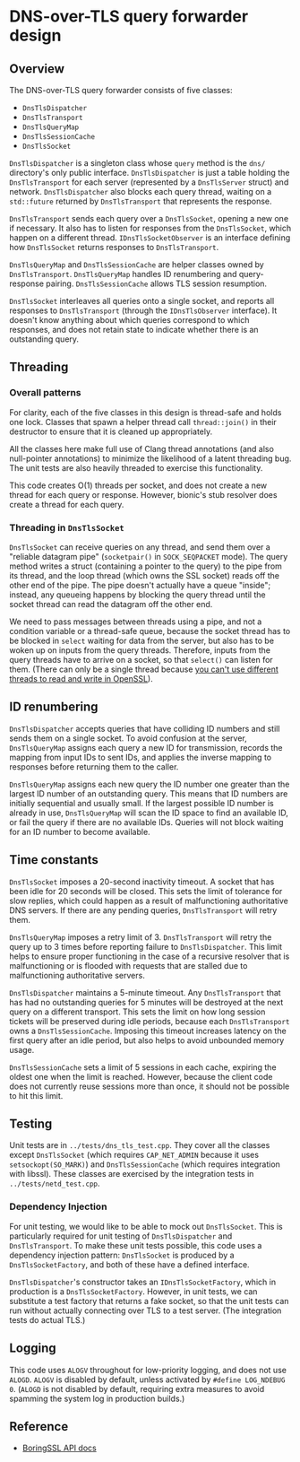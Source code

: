 # DNS-over-TLS query forwarder design

## Overview

The DNS-over-TLS query forwarder consists of five classes:
 * `DnsTlsDispatcher`
 * `DnsTlsTransport`
 * `DnsTlsQueryMap`
 * `DnsTlsSessionCache`
 * `DnsTlsSocket`

`DnsTlsDispatcher` is a singleton class whose `query` method is the `dns/` directory's
only public interface.  `DnsTlsDispatcher` is just a table holding the
`DnsTlsTransport` for each server (represented by a `DnsTlsServer` struct) and
network.  `DnsTlsDispatcher` also blocks each query thread, waiting on a
`std::future` returned by `DnsTlsTransport` that represents the response.

`DnsTlsTransport` sends each query over a `DnsTlsSocket`, opening a
new one if necessary.  It also has to listen for responses from the
`DnsTlsSocket`, which happen on a different thread.
`IDnsTlsSocketObserver` is an interface defining how `DnsTlsSocket` returns
responses to `DnsTlsTransport`.

`DnsTlsQueryMap` and `DnsTlsSessionCache` are helper classes owned by `DnsTlsTransport`.
`DnsTlsQueryMap` handles ID renumbering and query-response pairing.
`DnsTlsSessionCache` allows TLS session resumption.

`DnsTlsSocket` interleaves all queries onto a single socket, and reports all
responses to `DnsTlsTransport` (through the `IDnsTlsObserver` interface).  It doesn't
know anything about which queries correspond to which responses, and does not retain
state to indicate whether there is an outstanding query.

## Threading

### Overall patterns

For clarity, each of the five classes in this design is thread-safe and holds one lock.
Classes that spawn a helper thread call `thread::join()` in their destructor to ensure
that it is cleaned up appropriately.

All the classes here make full use of Clang thread annotations (and also null-pointer
annotations) to minimize the likelihood of a latent threading bug.  The unit tests are
also heavily threaded to exercise this functionality.

This code creates O(1) threads per socket, and does not create a new thread for each
query or response.  However, bionic's stub resolver does create a thread for each query.

### Threading in `DnsTlsSocket`

`DnsTlsSocket` can receive queries on any thread, and send them over a
"reliable datagram pipe" (`socketpair()` in `SOCK_SEQPACKET` mode).
The query method writes a struct (containing a pointer to the query) to the pipe
from its thread, and the loop thread (which owns the SSL socket)
reads off the other end of the pipe.  The pipe doesn't actually have a queue "inside";
instead, any queueing happens by blocking the query thread until the
socket thread can read the datagram off the other end.

We need to pass messages between threads using a pipe, and not a condition variable
or a thread-safe queue, because the socket thread has to be blocked
in `select` waiting for data from the server, but also has to be woken
up on inputs from the query threads.  Therefore, inputs from the query
threads have to arrive on a socket, so that `select()` can listen for them.
(There can only be a single thread because [you can't use different threads
to read and write in OpenSSL](https://www.openssl.org/blog/blog/2017/02/21/threads/)).

## ID renumbering

`DnsTlsDispatcher` accepts queries that have colliding ID numbers and still sends them on
a single socket.  To avoid confusion at the server, `DnsTlsQueryMap` assigns each
query a new ID for transmission, records the mapping from input IDs to sent IDs, and
applies the inverse mapping to responses before returning them to the caller.

`DnsTlsQueryMap` assigns each new query the ID number one greater than the largest
ID number of an outstanding query.  This means that ID numbers are initially sequential
and usually small.  If the largest possible ID number is already in use,
`DnsTlsQueryMap` will scan the ID space to find an available ID, or fail the query
if there are no available IDs.  Queries will not block waiting for an ID number to
become available.

## Time constants

`DnsTlsSocket` imposes a 20-second inactivity timeout.  A socket that has been idle for
20 seconds will be closed.  This sets the limit of tolerance for slow replies,
which could happen as a result of malfunctioning authoritative DNS servers.
If there are any pending queries, `DnsTlsTransport` will retry them.

`DnsTlsQueryMap` imposes a retry limit of 3.  `DnsTlsTransport` will retry the query up
to 3 times before reporting failure to `DnsTlsDispatcher`.
This limit helps to ensure proper functioning in the case of a recursive resolver that
is malfunctioning or is flooded with requests that are stalled due to malfunctioning
authoritative servers.

`DnsTlsDispatcher` maintains a 5-minute timeout.  Any `DnsTlsTransport` that has had no
outstanding queries for 5 minutes will be destroyed at the next query on a different
transport.
This sets the limit on how long session tickets will be preserved during idle periods,
because each `DnsTlsTransport` owns a `DnsTlsSessionCache`.  Imposing this timeout
increases latency on the first query after an idle period, but also helps to avoid
unbounded memory usage.

`DnsTlsSessionCache` sets a limit of 5 sessions in each cache, expiring the oldest one
when the limit is reached.  However, because the client code does not currently
reuse sessions more than once, it should not be possible to hit this limit.

## Testing

Unit tests are in `../tests/dns_tls_test.cpp`.  They cover all the classes except
`DnsTlsSocket` (which requires `CAP_NET_ADMIN` because it uses `setsockopt(SO_MARK)`) and
`DnsTlsSessionCache` (which requires integration with libssl).  These classes are
exercised by the integration tests in `../tests/netd_test.cpp`.

### Dependency Injection

For unit testing, we would like to be able to mock out `DnsTlsSocket`.  This is
particularly required for unit testing of `DnsTlsDispatcher` and `DnsTlsTransport`.
To make these unit tests possible, this code uses a dependency injection pattern:
`DnsTlsSocket` is produced by a `DnsTlsSocketFactory`, and both of these have a
defined interface.

`DnsTlsDispatcher`'s constructor takes an `IDnsTlsSocketFactory`,
which in production is a `DnsTlsSocketFactory`.  However, in unit tests, we can
substitute a test factory that returns a fake socket, so that the unit tests can
run without actually connecting over TLS to a test server.  (The integration tests
do actual TLS.)

## Logging

This code uses `ALOGV` throughout for low-priority logging, and does not use
`ALOGD`.  `ALOGV` is disabled by default, unless activated by `#define LOG_NDEBUG 0`.
(`ALOGD` is not disabled by default, requiring extra measures to avoid spamming the
system log in production builds.)

## Reference
 * [BoringSSL API docs](https://commondatastorage.googleapis.com/chromium-boringssl-docs/headers.html)
